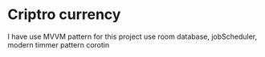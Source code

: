 # Criptro currency

I have use MVVM pattern for this  project 
use room database, jobScheduler, modern timmer pattern
corotin

